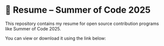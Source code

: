 # 📄 Resume – Summer of Code 2025

This repository contains my resume for open source contribution programs like Summer of Code 2025.

You can view or download it using the link below:

